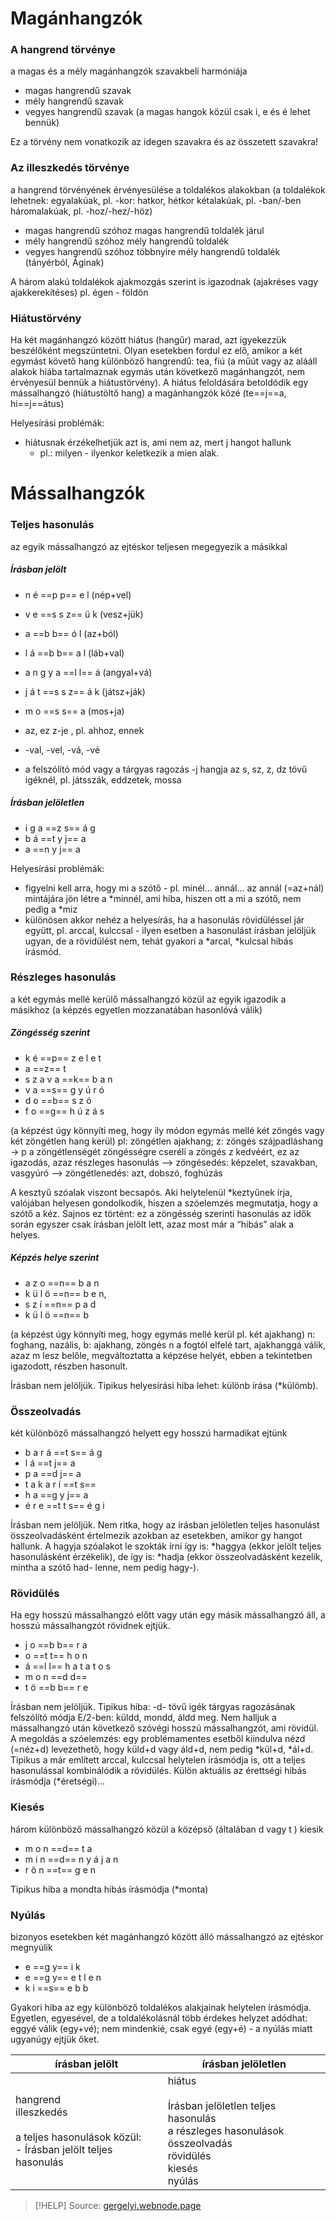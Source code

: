# Magánhangzók

### A hangrend törvénye

a magas és a mély magánhangzók szavakbeli harmóniája
- magas hangrendű szavak
- mély hangrendű szavak
- vegyes hangrendű szavak (a magas hangok közül csak i, e és é lehet bennük)

Ez a törvény nem vonatkozik az idegen szavakra és az összetett szavakra!

### Az illeszkedés törvénye

a hangrend törvényének érvényesülése a toldalékos alakokban
(a toldalékok lehetnek: egyalakúak, pl. -kor: hatkor, hétkor kétalakúak, pl. -ban/-ben háromalakúak, pl. -hoz/-hez/-höz)

- magas hangrendű szóhoz magas hangrendű toldalék járul
- mély hangrendű szóhoz mély hangrendű toldalék
- vegyes hangrendű szóhoz többnyire mély hangrendű toldalék (tányérból, Áginak)

A három alakú toldalékok ajakmozgás szerint is igazodnak (ajakréses vagy ajakkerekítéses) pl. égen - földön

### Hiátustörvény

Ha két magánhangzó között hiátus (hangűr) marad, azt igyekezzük beszélőként megszüntetni. Olyan esetekben fordul ez elő, amikor a két egymást követő hang különböző hangrendű: tea, fiú (a műút vagy az alááll alakok hiába tartalmaznak egymás után következő magánhangzót, nem érvényesül bennük a hiátustörvény). A hiátus feloldására betoldódik egy mássalhangzó (hiátustöltő hang) a magánhangzók közé (te==j==a, hi==j==átus)

Helyesírási problémák:
- hiátusnak érzékelhetjük azt is, ami nem az, mert j hangot hallunk
	- pl.: milyen - ilyenkor keletkezik a mien alak.

# Mássalhangzók

### Teljes hasonulás

az egyik mássalhangzó az ejtéskor teljesen megegyezik a másikkal

##### Írásban jelölt

- n é ==p p== e l (nép+vel)
- v e ==s s z== ü k (vesz+jük)
- a ==b b== ó l (az+ból)
- l á ==b b== a l (láb+val)
- a n g y a ==l l== á (angyal+vá)
- j á t ==s s z== á k (játsz+ják)
- m o ==s s== a (mos+ja)

- az, ez z-je , pl. ahhoz, ennek
- -val, -vel, -vá, -vé
- a felszólító mód vagy a tárgyas ragozás -j hangja az s, sz, z, dz tövű igéknél, pl. játsszák, eddzetek, mossa

##### Írásban jelöletlen

- i g a ==z s== á g
- b á ==t y j== a
- a ==n y j== a

Helyesírási problémák:
- figyelni kell arra, hogy mi a szótő - pl. minél… annál… az annál (=az+nál) mintájára jön létre a \*minnél, ami hiba, hiszen ott a mi a szótő, nem pedig a \*miz
- különösen akkor nehéz a helyesírás, ha a hasonulás rövidüléssel jár együtt, pl. arccal, kulccsal - ilyen esetben a hasonulást írásban jelöljük ugyan, de a rövidülést nem, tehát gyakori a \*arcal, \*kulcsal hibás írásmód.

### Részleges hasonulás

a két egymás mellé kerülő mássalhangzó közül az egyik igazodik a másikhoz (a képzés egyetlen mozzanatában hasonlóvá válik)

##### Zöngésség szerint

- k é ==p== z e l e t
- a ==z== t
- s z a v a ==k== b a n
- v a ==s== g y ú r ó
- d o ==b== s z ó
- f o ==g== h ú z á s

(a képzést úgy könnyíti meg, hogy ily módon egymás mellé két zöngés vagy két zöngétlen hang kerül)
pl: zöngétlen ajakhang; z: zöngés szájpadláshang → p a zöngétlenségét zöngésségre cseréli a zöngés z kedvéért, ez az igazodás, azaz részleges hasonulás
—> zöngésedés: képzelet, szavakban, vasgyúró
—> zöngétlenedés: azt, dobszó, foghúzás

A kesztyű szóalak viszont becsapós. Aki helytelenül \*keztyűnek írja, valójában helyesen gondolkodik, hiszen a szóelemzés megmutatja, hogy a szótő a kéz. Sajnos ez történt: ez a zöngésség szerinti hasonulás az idők során egyszer csak írásban jelölt lett, azaz most már a “hibás” alak a helyes.

##### Képzés helye szerint

- a z o ==n== b a n
- k ü l ö ==n== b e n,
- s z í ==n== p a d
- k ü l ö ==n== b

(a képzést úgy könnyíti meg, hogy egymás mellé kerül pl. két ajakhang)
n: foghang, nazális, b: ajakhang, zöngés
n a fogtól elfelé tart, ajakhanggá válik, azaz m lesz belőle, megváltoztatta a képzése helyét, ebben a tekintetben igazodott, részben hasonult.

Írásban nem jelöljük. Tipikus helyesírási hiba lehet: különb írása (\*külömb). 

### Összeolvadás

két különböző mássalhangzó helyett egy hosszú harmadikat ejtünk

- b a r á ==t s== á g
- l á ==t j== a
- p a ==d j== a
- t a k a r í ==t s==
- h a ==g y j== a
- é r e ==t t s== é g i

Írásban nem jelöljük.
Nem ritka, hogy az írásban jelöletlen teljes hasonulást összeolvadásként értelmezik azokban az esetekben, amikor gy hangot hallunk. A hagyja szóalakot le szokták írni így is: \*haggya (ekkor jelölt teljes hasonulásként érzékelik), de így is: \*hadja (ekkor összeolvadásként kezelik, mintha a szótő had- lenne, nem pedig hagy-).

### Rövidülés

Ha egy hosszú mássalhangzó előtt vagy után egy másik mássalhangzó áll, a hosszú mássalhangzót rövidnek ejtjük.

- j o ==b b== r a
- o ==t t== h o n
- á ==l l== h a t a t o s
- m o n ==d d==
- t ö ==b b== r e

Írásban nem jelöljük.
Tipikus hiba: -d- tövű igék tárgyas ragozásának felszólító módja E/2-ben:
	küldd, mondd, áldd meg. Nem halljuk a mássalhangzó után következő szóvégi hosszú mássalhangzót, ami rövidül. A megoldás a szóelemzés: egy problémamentes esetből kiindulva nézd (=néz+d) levezethető, hogy küld+d vagy áld+d, nem pedig \*kül+d, \*ál+d.
Tipikus a már említett arccal, kulccsal helytelen írásmódja is, ott a teljes hasonulással kombinálódik a rövidülés.
Külön aktuális az érettségi hibás írásmódja (\*éretségi)...

### Kiesés

három különböző mássalhangzó közül a középső (általában d vagy t ) kiesik

- m o n ==d== t a
- m i n ==d== n y á j a n
- r ö n ==t== g e n

Tipikus hiba a mondta hibás írásmódja (*monta)

### Nyúlás

bizonyos esetekben két magánhangzó között álló mássalhangzó az ejtéskor megnyúlik  

- e ==g y== i k
- e ==g y== e t l e n
- k i ==s== e b b

Gyakori hiba az egy különböző toldalékos alakjainak helytelen írásmódja. Egyetlen, egyesével, de a toldalékolásnál több érdekes helyzet adódhat: eggyé válik (egy+vé); nem mindenkié, csak egyé (egy+é) - a nyúlás miatt ugyanúgy ejtjük őket. 

| írásban jelölt                                                                                  | írásban jelöletlen                                                                                                            |
| ----------------------------------------------------------------------------------------------- | ----------------------------------------------------------------------------------------------------------------------------- |
| hangrend<br>illeszkedés<br><br>a teljes hasonulások közül:<br>- Írásban jelölt teljes hasonulás | hiátus<br><br>Írásban jelöletlen teljes hasonulás<br>a részleges hasonulások<br>összeolvadás<br>rövidülés<br>kiesés<br>nyúlás |

> [!HELP] Source: [gergelyi.webnode.page](https://gergelyi.webnode.page/news/a-hangkapcsolódási-szabályosságok-típusai-és-a-helyesírás-összefüggése/)
